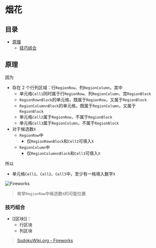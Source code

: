 # 烟花

<!-- START doctoc generated TOC please keep comment here to allow auto update -->
<!-- DON'T EDIT THIS SECTION, INSTEAD RE-RUN doctoc TO UPDATE -->
## 目录

- [原理](#%E5%8E%9F%E7%90%86)
  - [技巧组合](#%E6%8A%80%E5%B7%A7%E7%BB%84%E5%90%88)

<!-- END doctoc generated TOC please keep comment here to allow auto update -->

## 原理

因为
- 存在 2 个行列区域：行`RegionRow`、列`RegionColumn`，其中
	- 单元格`Cell1`同时属于行`RegionRow`、列`RegionColumn`、宫`RegionBlock`
	- `RegionRow∩Block`的单元格，既属于`RegionRow`，又属于`RegionBlock`
	- `RegionColumn∩Block`的单元格，既属于`RegionColumn`，又属于`RegionBlock`
	- 单元格`Cell2`属于`RegionRow`，不属于`RegionBlock`
	- 单元格`Cell3`属于`RegionColumn`，不属于`RegionBlock`
- 对于候选数`X`
	- `RegionRow`中
		- 仅`RegionRow∩Block`和`Cell2`可填入`X`
	- `RegionColumn`中
		- 仅`RegionColumn∩Block`和`Cell3`可填入`X`

所以
- 单元格`Cell1`、`Cell2`、`Cell3`中，至少有一格填入数字`X`

![Fireworks](https://www.sudokuwiki.org/PuzImages/Firework1.png)

> 枚举`RegionRow`中候选数`X`的可能位置

###  技巧组合

- [[区块]]：
	- 行区块
	- 列区块

> [SudokuWiki.org - Fireworks](https://www.sudokuwiki.org/Fireworks)
